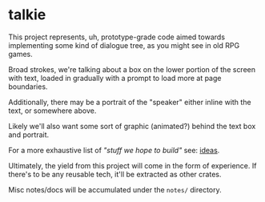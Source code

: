 # talkie

This project represents, uh, prototype-grade code aimed towards implementing
some kind of dialogue tree, as you might see in old RPG games.

Broad strokes, we're talking about a box on the lower portion of the screen with
text, loaded in gradually with a prompt to load more at page boundaries.

Additionally, there may be a portrait of the "speaker" either inline with the
text, or somewhere above.

Likely we'll also want some sort of graphic (animated?) behind the text box and
portrait.

For a more exhaustive list of *"stuff we hope to build"* see: [ideas].

Ultimately, the yield from this project will come in the form of experience.
If there's to be any reusable tech, it'll be extracted as other crates.

Misc notes/docs will be accumulated under the `notes/` directory.

[ideas]: ./notes/ideas.md
